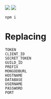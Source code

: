 <img src="https://img.shields.io/badge/JAVASCRIPT-black?style=for-the-badge&logo=JavaScript&logoColor=F7DF1E"/>
<img src="https://img.shields.io/badge/HTML-black?style=for-the-badge&logo=HTML5&logoColor=E34F26"/>

```
npm i 
```

# Replacing
```
TOKEN
CLIENT_ID
SECRET_TOKEN
GUILD_ID
PREFIX
MONGODBURL
HOSTNAME
DATABASE
USERNAME
PASSWORD
PORT
```
